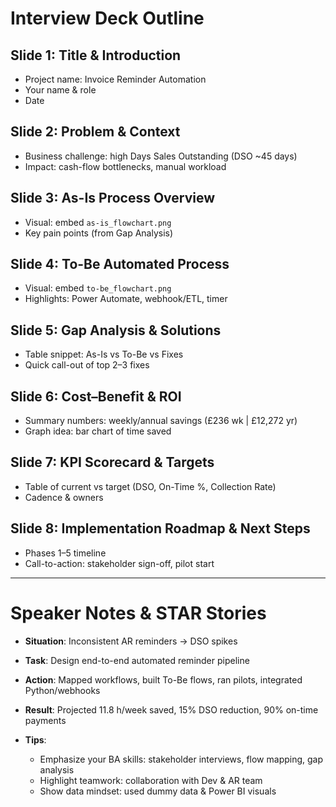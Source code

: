 # Interview Deck Outline

## Slide 1: Title & Introduction
- Project name: Invoice Reminder Automation
- Your name & role
- Date

## Slide 2: Problem & Context
- Business challenge: high Days Sales Outstanding (DSO ~45 days)
- Impact: cash-flow bottlenecks, manual workload

## Slide 3: As-Is Process Overview
- Visual: embed `as-is_flowchart.png`
- Key pain points (from Gap Analysis)

## Slide 4: To-Be Automated Process
- Visual: embed `to-be_flowchart.png`
- Highlights: Power Automate, webhook/ETL, timer

## Slide 5: Gap Analysis & Solutions
- Table snippet: As-Is vs To-Be vs Fixes
- Quick call-out of top 2–3 fixes

## Slide 6: Cost–Benefit & ROI
- Summary numbers: weekly/annual savings (£236 wk | £12,272 yr)
- Graph idea: bar chart of time saved

## Slide 7: KPI Scorecard & Targets
- Table of current vs target (DSO, On-Time %, Collection Rate)
- Cadence & owners

## Slide 8: Implementation Roadmap & Next Steps
- Phases 1–5 timeline
- Call-to-action: stakeholder sign-off, pilot start

---

# Speaker Notes & STAR Stories

- **Situation**: Inconsistent AR reminders → DSO spikes  
- **Task**: Design end-to-end automated reminder pipeline  
- **Action**: Mapped workflows, built To-Be flows, ran pilots, integrated Python/webhooks  
- **Result**: Projected 11.8 h/week saved, 15% DSO reduction, 90% on-time payments

- **Tips**:  
  - Emphasize your BA skills: stakeholder interviews, flow mapping, gap analysis  
  - Highlight teamwork: collaboration with Dev & AR team  
  - Show data mindset: used dummy data & Power BI visuals  
